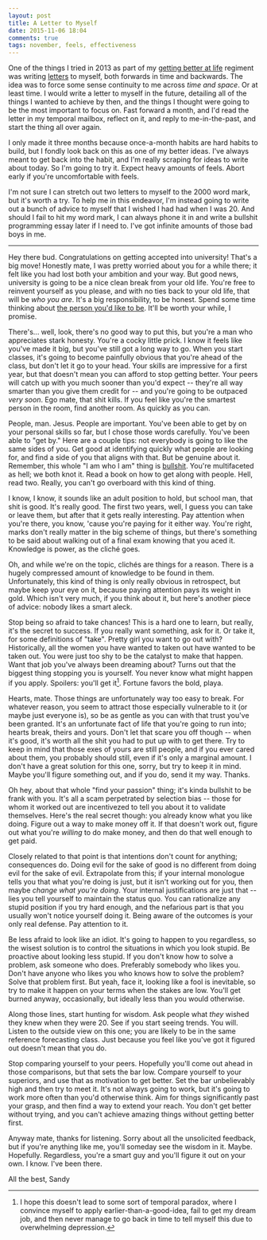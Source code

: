 ```yaml
---
layout: post
title: A Letter to Myself
date: 2015-11-06 18:04
comments: true
tags: november, feels, effectiveness
---
```


One of the things I tried in 2013 as part of my [getting better at life][2013]
regiment was writing [letters][letters] to myself, both forwards in time and
backwards. The idea was to force some sense continuity to me across *time and
space*. Or at least time. I would write a letter to myself in the future,
detailing all of the things I wanted to achieve by then, and the things I
thought were going to be the most important to focus on. Fast forward a month,
and I'd read the letter in my temporal mailbox, reflect on it, and reply to
me-in-the-past, and start the thing all over again.

I only made it three months because once-a-month habits are hard habits to
build, but I fondly look back on this as one of my better ideas. I've always
meant to get back into the habit, and I'm really scraping for ideas to write
about today. So I'm going to try it. Expect heavy amounts of feels. Abort early
if you're uncomfortable with feels.

I'm not sure I can stretch out two letters to myself to the 2000 word mark, but
it's worth a try. To help me in this endeavor, I'm instead going to write out a
bunch of advice to myself that I wished I had had when I was 20. And should I
fail to hit my word mark, I can always phone it in and write a bullshit
programming essay later if I need to. I've got infinite amounts of those bad
boys in me.

---

Hey there bud. Congratulations on getting accepted into university! That's a big
move! Honestly mate, I was pretty worried about you for a while there; it felt
like you had lost both your ambition and your way. But good news, university is
going to be a nice clean break from your old life. You're free to reinvent
yourself as you please, and with no ties back to your old life, that will be
*who you are*. It's a big responsibility, to be honest. Spend some time thinking
about [the person you'd like to be][name]. It'll be worth your while, I promise.

There's... well, look, there's no good way to put this, but you're a man who
appreciates stark honesty. You're a cocky little prick. I know it feels like
you've made it big, but you've still got a long way to go. When you start
classes, it's going to become painfully obvious that you're ahead of the class,
but don't let it go to your head. Your skills are impressive for a first year,
but that doesn't mean you can afford to stop getting better. Your peers will
catch up with you much sooner than you'd expect -- they're all way smarter than
you give them credit for -- and you're going to be outpaced *very soon*. Ego
mate, that shit kills. If you feel like you're the smartest person in the room,
find another room. As quickly as you can.

People, man. Jesus. People are important. You've been able to get by on your
personal skills so far, but I chose those words carefully. You've been able to
"get by." Here are a couple tips: not everybody is going to like the same sides
of you. Get good at identifying quickly what people are looking for, and find a
side of you that aligns with that. But be genuine about it. Remember, this whole
"I am who I am" thing is [bullshit][lesson]. You're multifaceted as hell; we
both knot it. Read a book on how to get along with people. Hell, read two.
Really, you can't go overboard with this kind of thing.

I know, I know, it sounds like an adult position to hold, but school man, that
shit is good. It's really good. The first two years, well, I guess you can take
or leave them, but after that it gets really interesting. Pay attention when
you're there, you know, 'cause you're paying for it either way. You're right,
marks don't really matter in the big scheme of things, but there's something to
be said about walking out of a final exam knowing that you aced it. Knowledge is
power, as the clich&eacute; goes.

Oh, and while we're on the topic, clich&eacute;s are things for a reason. There
is a hugely compressed amount of knowledge to be found in them. Unfortunately,
this kind of thing is only really obvious in retrospect, but maybe keep your eye
on it, because paying attention pays its weight in gold. Which isn't very much,
if you think about it, but here's another piece of advice: nobody likes a smart
aleck.

Stop being so afraid to take chances! This is a hard one to learn, but really,
it's the secret to success. If you really want something, ask for it. Or take
it, for some definitions of "take". Pretty girl you want to go out with?
Historically, all the women you have wanted to taken out have wanted to be taken
out. You were just too shy to be the catalyst to make that happen. Want that job
you've always been dreaming about? Turns out that the biggest thing stopping you
is yourself. You never know what might happen if you apply. Spoilers: you'll get
it[^1]. Fortune favors the bold, playa.

[^1]: I hope this doesn't lead to some sort of temporal paradox, where I
convince myself to apply earlier-than-a-good-idea, fail to get my dream job, and
then never manage to go back in time to tell myself this due to overwhelming
depression.

Hearts, mate. Those things are unfortunately way too easy to break. For whatever
reason, you seem to attract those especially vulnerable to it (or maybe just
everyone is), so be as gentle as you can with that trust you've been granted.
It's an unfortunate fact of life that you're going to run into; hearts break,
theirs and yours. Don't let that scare you off though -- when it's good, it's
worth all the shit you had to put up with to get there. Try to keep in mind that
those exes of yours are still people, and if you ever cared about them, you
probably should still, even if it's only a marginal amount. I don't have a great
solution for this one, sorry, but try to keep it in mind. Maybe you'll figure
something out, and if you do, send it my way. Thanks.

Oh hey, about that whole "find your passion" thing; it's kinda bullshit to be
frank with you. It's all a scam perpetrated by selection bias -- those for whom
it worked out are incentivezed to tell you about it to validate themselves.
Here's the real secret though: you already know what you like doing. Figure out
a way to make money off it. If that doesn't work out, figure out what you're
*willing* to do make money, and then do that well enough to get paid.

Closely related to that point is that intentions don't count for anything;
consequences do. Doing evil for the sake of good is no different from doing evil
for the sake of evil. Extrapolate from this; if your internal monologue tells
you that what you're doing is just, but it isn't working out for you, then maybe
*change what you're doing*. Your internal justifications are just that -- lies
you tell yourself to maintain the status quo. You can rationalize any stupid
position if you try hard enough, and the nefarious part is that you usually
won't notice yourself doing it. Being aware of the outcomes is your only real
defense. Pay attention to it.

Be less afraid to look like an idiot. It's going to happen to you regardless, so
the wisest solution is to control the situations in which you look stupid. Be
proactive about looking less stupid. If you don't know how to solve a problem,
ask someone who does. Preferably somebody who likes you. Don't have anyone who
likes you who knows how to solve the problem? Solve that problem first. But
yeah, face it, looking like a fool is inevitable, so try to make it happen on
your terms when the stakes are low. You'll get burned anyway, occasionally, but
ideally less than you would otherwise.

Along those lines, start hunting for wisdom. Ask people what *they* wished they
knew when they were 20. See if you start seeing trends. You will. Listen to the
outside view on this one; you are likely to be in the same reference forecasting
class. Just because you feel like you've got it figured out doesn't mean that
you do.

Stop comparing yourself to your peers. Hopefully you'll come out ahead in those
comparisons, but that sets the bar low. Compare yourself to your superiors, and
use that as motivation to get better. Set the bar unbelievably high and then try
to meet it. It's not always going to work, but it's going to work more often
than you'd otherwise think. Aim for things significantly past your grasp, and
then find a way to extend your reach. You don't get better without trying, and
you can't achieve amazing things without getting better first.

Anyway mate, thanks for listening. Sorry about all the unsolicited feedback, but
if you're anything like me, you'll someday see the wisdom in it. Maybe.
Hopefully. Regardless, you're a smart guy and you'll figure it out on your own.
I know. I've been there.

All the best,
Sandy

[2013]: http://sandymaguire.me/blog/2013-in-review
[letters]: https://github.com/isovector/serenade/tree/master/Diaries/Time%20Capsule
[name]: http://sandymaguire.me/blog/sandy-runback
[lesson]: http://sandymaguire.me/blog/a-lesson-learned

